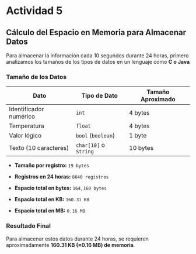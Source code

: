 # Actividad 5 
## Cálculo del Espacio en Memoria para Almacenar Datos  

Para almacenar la información cada 10 segundos durante 24 horas, primero analizamos los tamaños de los tipos de datos en un lenguaje como **C o Java** 

### Tamaño de los Datos  

| Dato | Tipo de Dato | Tamaño Aproximado |
|------|------------|------------------|
| Identificador numérico | `int` | 4 bytes |
| Temperatura | `float` | 4 bytes |
| Valor lógico | `bool` (`boolean`) | 1 byte |
| Texto (10 caracteres) | `char[10]` o `String` | 10 bytes |


- **Tamaño por registro:** `19 bytes`  

- **Registros en 24 horas:** `8640 registros`

- **Espacio total en bytes:** `164,160 bytes`

- **Espacio total en KB:** `160.31 KB`  

- **Espacio total en MB:** `0.16 MB`  

### Resultado Final  

Para almacenar estos datos durante 24 horas, se requieren aproximadamente **160.31 KB (≈0.16 MB) de memoria**. 
